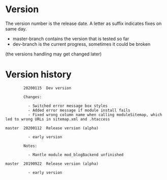 
# Version

The version number is the release date. A letter as suffix indicates fixes on same day.

+ master-branch contains the version that is tested so far
+ dev-branch is the current progress, sometimes it could be broken

(the versions handling may get changed later)


# Version history	    
```
		20200115  Dev version

        Changes:
		
          - Switched error message box styles
          - Added error message if module install fails
		  - Fixed wrong column name when calling moduleSitemap, which led to wrong URLs in sitemap.xml and .htaccess
		
master  20200112  Release version (alpha)
  
          - early version

        Notes:

          - Mantle module mod_blogBackend unfinished

master  20190922  Release version (alpha)
  
          - early version
```